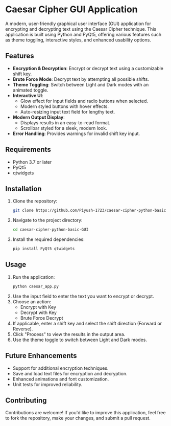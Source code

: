 # Caesar Cipher GUI Application

A modern, user-friendly graphical user interface (GUI) application for encrypting and decrypting text using the Caesar Cipher technique. This application is built using Python and PyQt5, offering various features such as theme toggling, interactive styles, and enhanced usability options.

## Features

- **Encryption & Decryption**: Encrypt or decrypt text using a customizable shift key.
- **Brute Force Mode**: Decrypt text by attempting all possible shifts.
- **Theme Toggling**: Switch between Light and Dark modes with an animated toggle.
- **Interactive UI**:
  - Glow effect for input fields and radio buttons when selected.
  - Modern styled buttons with hover effects.
  - Auto-resizing input text field for lengthy text.
- **Modern Output Display**:
  - Displays results in an easy-to-read format.
  - Scrollbar styled for a sleek, modern look.
- **Error Handling**: Provides warnings for invalid shift key input.

## Requirements

- Python 3.7 or later
- PyQt5
- qtwidgets

## Installation

1. Clone the repository:
   ```bash
   git clone https://github.com/Piyush-1723/caesar-cipher-python-basic-GUI.git
   ```
2. Navigate to the project directory:
   ```bash
   cd caesar-cipher-python-basic-GUI
   ```
3. Install the required dependencies:
   ```bash
   pip install PyQt5 qtwidgets
   ```

## Usage

1. Run the application:
   ```bash
   python caesar_app.py
   ```
2. Use the input field to enter the text you want to encrypt or decrypt.
3. Choose an action:
   - Encrypt with Key
   - Decrypt with Key
   - Brute Force Decrypt
4. If applicable, enter a shift key and select the shift direction (Forward or Reverse).
5. Click "Process" to view the results in the output area.
6. Use the theme toggle to switch between Light and Dark modes.

## Future Enhancements

- Support for additional encryption techniques.
- Save and load text files for encryption and decryption.
- Enhanced animations and font customization.
- Unit tests for improved reliability.

## Contributing

Contributions are welcome! If you'd like to improve this application, feel free to fork the repository, make your changes, and submit a pull request.
